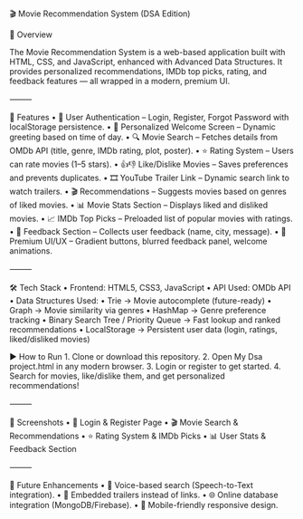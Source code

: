 🎬 Movie Recommendation System (DSA Edition)

📌 Overview

The Movie Recommendation System is a web-based application built with HTML, CSS, and JavaScript, enhanced with Advanced Data Structures.
It provides personalized recommendations, IMDb top picks, rating, and feedback features — all wrapped in a modern, premium UI.

⸻

🚀 Features
	•	🔐 User Authentication – Login, Register, Forgot Password with localStorage persistence.
	•	👋 Personalized Welcome Screen – Dynamic greeting based on time of day.
	•	🔍 Movie Search – Fetches details from OMDb API (title, genre, IMDb rating, plot, poster).
	•	⭐ Rating System – Users can rate movies (1–5 stars).
	•	👍👎 Like/Dislike Movies – Saves preferences and prevents duplicates.
	•	🎞️ YouTube Trailer Link – Dynamic search link to watch trailers.
	•	🎬 Recommendations – Suggests movies based on genres of liked movies.
	•	📊 Movie Stats Section – Displays liked and disliked movies.
	•	📈 IMDb Top Picks – Preloaded list of popular movies with ratings.
	•	💬 Feedback Section – Collects user feedback (name, city, message).
	•	🎨 Premium UI/UX – Gradient buttons, blurred feedback panel, welcome animations.

⸻

🛠️ Tech Stack
	•	Frontend: HTML5, CSS3, JavaScript
	•	API Used: OMDb API
	•	Data Structures Used:
	•	Trie → Movie autocomplete (future-ready)
	•	Graph → Movie similarity via genres
	•	HashMap → Genre preference tracking
	•	Binary Search Tree / Priority Queue → Fast lookup and ranked recommendations
	•	LocalStorage → Persistent user data (login, ratings, liked/disliked movies)


  
▶️ How to Run
	1.	Clone or download this repository.
	2.	Open My Dsa project.html in any modern browser.
	3.	Login or register to get started.
	4.	Search for movies, like/dislike them, and get personalized recommendations!

⸻

📸 Screenshots
	•	🔐 Login & Register Page
	•	🎬 Movie Search & Recommendations
	•	⭐ Rating System & IMDb Picks
	•	📊 User Stats & Feedback Section

⸻

📌 Future Enhancements
	•	🎤 Voice-based search (Speech-to-Text integration).
	•	🎥 Embedded trailers instead of links.
	•	🌐 Online database integration (MongoDB/Firebase).
	•	📱 Mobile-friendly responsive design.
